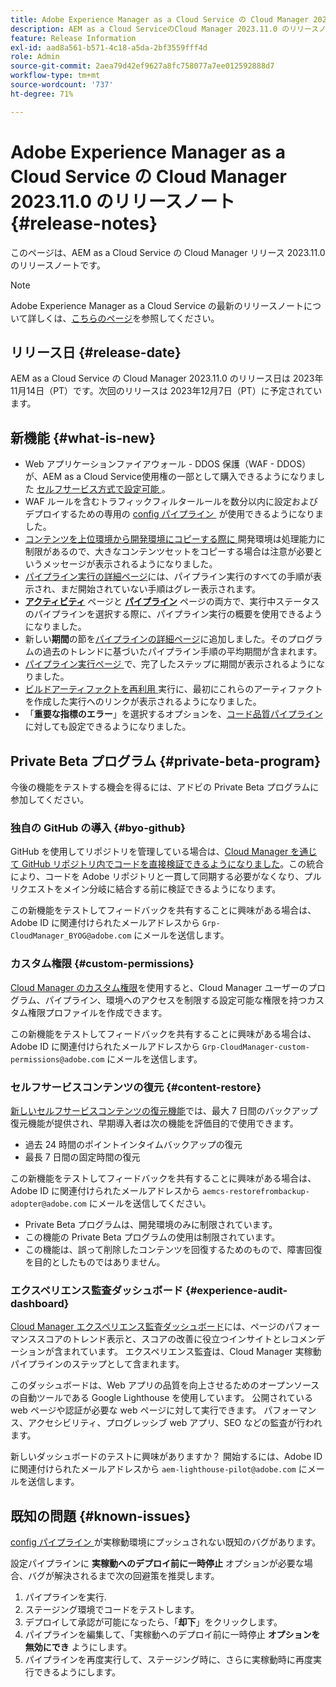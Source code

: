 ```yaml
---
title: Adobe Experience Manager as a Cloud Service の Cloud Manager 2023.11.0 のリリースノート
description: AEM as a Cloud ServiceのCloud Manager 2023.11.0 のリリースノート。
feature: Release Information
exl-id: aad8a561-b571-4c18-a5da-2bf3559fff4d
role: Admin
source-git-commit: 2aea79d42ef9627a8fc758077a7ee012592888d7
workflow-type: tm+mt
source-wordcount: '737'
ht-degree: 71%

---
```


# Adobe Experience Manager as a Cloud Service の Cloud Manager 2023.11.0 のリリースノート {#release-notes}

このページは、AEM as a Cloud Service の Cloud Manager リリース 2023.11.0 のリリースノートです。

>[!NOTE]
>
>Adobe Experience Manager as a Cloud Service の最新のリリースノートについて詳しくは、[こちらのページ](/help/release-notes/release-notes-cloud/release-notes-current.md)を参照してください。

## リリース日 {#release-date}

AEM as a Cloud Service の Cloud Manager 2023.11.0 のリリース日は 2023年11月14日（PT）です。次回のリリースは 2023年12月7日（PT）に予定されています。

## 新機能 {#what-is-new}

* Web アプリケーションファイアウォール - DDOS 保護（WAF - DDOS）が、AEM as a Cloud Service使用権の一部として購入できるようになりました [&#x200B; セルフサービス方式で設定可能 &#x200B;](/help/implementing/cloud-manager/getting-access-to-aem-in-cloud/creating-production-programs.md)。
* WAF ルールを含むトラフィックフィルタールールを数分以内に設定およびデプロイするための専用の [config パイプライン &#x200B;](/help/implementing/cloud-manager/configuring-pipelines/introduction-ci-cd-pipelines.md) が使用できるようになりました。
* [&#x200B; コンテンツを上位環境から開発環境にコピーする際に &#x200B;](/help/implementing/developing/tools/content-copy.md) 開発環境は処理能力に制限があるので、大きなコンテンツセットをコピーする場合は注意が必要というメッセージが表示されるようになりました。
* [パイプライン実行の詳細ページ](/help/implementing/cloud-manager/configuring-pipelines/managing-pipelines.md#view-details)には、パイプライン実行のすべての手順が表示され、まだ開始されていない手順はグレー表示されます。
* **[アクティビティ](/help/implementing/cloud-manager/configuring-pipelines/managing-pipelines.md#activity)** ページと **[パイプライン](/help/implementing/cloud-manager/configuring-pipelines/managing-pipelines.md#pipelines)** ページの両方で、実行中ステータスのパイプラインを選択する際に、パイプライン実行の概要を使用できるようになりました。
* 新しい&#x200B;**期間**&#x200B;の節を[パイプラインの詳細ページ](/help/implementing/cloud-manager/configuring-pipelines/managing-pipelines.md#view-details)に追加しました。そのプログラムの過去のトレンドに基づいたパイプライン手順の平均期間が含まれます。
* [&#x200B; パイプライン実行ページ &#x200B;](/help/implementing/cloud-manager/configuring-pipelines/managing-pipelines.md#activity-window) で、完了したステップに期間が表示されるようになりました。
* [&#x200B; ビルドアーティファクトを再利用 &#x200B;](/help/implementing/cloud-manager/getting-access-to-aem-in-cloud/setting-up-project.md#build-artifact-reuse) 実行に、最初にこれらのアーティファクトを作成した実行へのリンクが表示されるようになりました。
* 「**重要な指標のエラー**」を選択するオプションを、[コード品質パイプライン](/help/implementing/cloud-manager/configuring-pipelines/configuring-non-production-pipelines.md)に対しても設定できるようになりました。


## Private Beta プログラム {#private-beta-program}

今後の機能をテストする機会を得るには、アドビの Private Beta プログラムに参加してください。

### 独自の GitHub の導入 {#byo-github}

GitHub を使用してリポジトリを管理している場合は、[Cloud Manager を通じて GitHub リポジトリ内でコードを直接検証できるようになりました](/help/implementing/cloud-manager/managing-code/private-repositories.md)。この統合により、コードを Adobe リポジトリと一貫して同期する必要がなくなり、プルリクエストをメイン分岐に結合する前に検証できるようになります。

この新機能をテストしてフィードバックを共有することに興味がある場合は、Adobe ID に関連付けられたメールアドレスから `Grp-CloudManager_BYOG@adobe.com` にメールを送信します。

### カスタム権限 {#custom-permissions}

[Cloud Manager のカスタム権限](/help/implementing/cloud-manager/custom-permissions.md)を使用すると、Cloud Manager ユーザーのプログラム、パイプライン、環境へのアクセスを制限する設定可能な権限を持つカスタム権限プロファイルを作成できます。

この新機能をテストしてフィードバックを共有することに興味がある場合は、Adobe ID に関連付けられたメールアドレスから `Grp-CloudManager-custom-permissions@adobe.com` にメールを送信します。

### セルフサービスコンテンツの復元 {#content-restore}

[新しいセルフサービスコンテンツの復元機能](/help/operations/restore.md)では、最大 7 日間のバックアップ復元機能が提供され、早期導入者は次の機能を評価目的で使用できます。

* 過去 24 時間のポイントインタイムバックアップの復元
* 最長 7 日間の固定時間の復元

この新機能をテストしてフィードバックを共有することに興味がある場合は、Adobe ID に関連付けられたメールアドレスから `aemcs-restorefrombackup-adopter@adobe.com` にメールを送信してください。

* Private Beta プログラムは、開発環境のみに制限されています。
* この機能の Private Beta プログラムの使用は制限されています。
* この機能は、誤って削除したコンテンツを回復するためのもので、障害回復を目的としたものではありません。

### エクスペリエンス監査ダッシュボード {#experience-audit-dashboard}

[Cloud Manager エクスペリエンス監査ダッシュボード](/help/implementing/cloud-manager/reports/report-experience-audit.md)には、ページのパフォーマンススコアのトレンド表示と、スコアの改善に役立つインサイトとレコメンデーションが含まれています。 エクスペリエンス監査は、Cloud Manager 実稼動パイプラインのステップとして含まれます。

このダッシュボードは、Web アプリの品質を向上させるためのオープンソースの自動ツールである Google Lighthouse を使用しています。 公開されている web ページや認証が必要な web ページに対して実行できます。 パフォーマンス、アクセシビリティ、プログレッシブ web アプリ、SEO などの監査が行われます。

新しいダッシュボードのテストに興味がありますか？ 開始するには、Adobe ID に関連付けられたメールアドレスから `aem-lighthouse-pilot@adobe.com` にメールを送信します。

## 既知の問題 {#known-issues}

[config パイプライン &#x200B;](/help/implementing/cloud-manager/configuring-pipelines/introduction-ci-cd-pipelines.md##config-deployment-pipeline) が実稼動環境にプッシュされない既知のバグがあります。

設定パイプラインに **実稼動へのデプロイ前に一時停止** オプションが必要な場合、バグが解決されるまで次の回避策を推奨します。

1. パイプラインを実行.
1. ステージング環境でコードをテストします。
1. デプロイして承認が可能になったら、「**却下**」をクリックします。
1. パイプラインを編集して、「実稼動へのデプロイ前に一時停止 **オプションを無効にでき** ようにします。
1. パイプラインを再度実行して、ステージング時に、さらに実稼動時に再度実行できるようにします。
